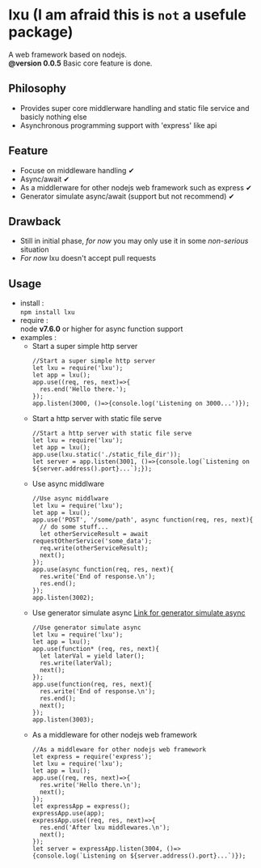 # lxu (I am afraid this is `not` a usefule package)

A web framework based on nodejs.<br>
**@version 0.0.5** Basic core feature is done.

## Philosophy
+ Provides super core middlerware handling and static file service and basicly nothing else
+ Asynchronous programming support with 'express' like api

## Feature
+ Focuse on middleware handling ✔
+ Async/await ✔
+ As a middlerware for other nodejs web framework such as express ✔
+ Generator simulate async/await (support but not recommend) ✔

## Drawback
+ Still in initial phase, *for now* you may only use it in some *non-serious* situation
+ *For now* lxu doesn't accept pull requests 

## Usage
+ install :<br>
  `npm install lxu`
+ require :<br>
  node **v7.6.0** or higher for async function support
+ examples :<br>
  - Start a super simple http server
    ~~~
    //Start a super simple http server
    let lxu = require('lxu');
    let app = lxu();
    app.use((req, res, next)=>{
      res.end('Hello there.');
    });
    app.listen(3000, ()=>{console.log('Listening on 3000...')});
    ~~~
  - Start a http server with static file serve
    ~~~
    //Start a http server with static file serve
    let lxu = require('lxu');
    let app = lxu();
    app.use(lxu.static('./static_file_dir'));
    let server = app.listen(3001, ()=>{console.log(`Listening on ${server.address().port}...`);});
    ~~~
  - Use async middlware
    ~~~
    //Use async middlware
    let lxu = require('lxu');
    let app = lxu();
    app.use('POST', '/some/path', async function(req, res, next){
      // do some stuff...
      let otherServiceResult = await requestOtherService('some_data');
      req.write(otherServiceResult);
      next();
    });
    app.use(async function(req, res, next){
      res.write('End of response.\n');
      res.end();
    });
    app.listen(3002);
    ~~~
  - Use generator simulate async [Link for generator simulate async](https://github.com/badeggg/blog/blob/master/BLOG%231%20Async%20your%20js%20code%20with%20generator%20function/article.md)
    ~~~
    //Use generator simulate async
    let lxu = require('lxu');
    let app = lxu();
    app.use(function* (req, res, next){
      let laterVal = yield later();
      res.write(laterVal);
      next();
    });
    app.use(function(req, res, next){
      res.write('End of response.\n');
      res.end();
      next();
    });
    app.listen(3003);
    ~~~
  - As a middleware for other nodejs web framework
    ~~~
    //As a middleware for other nodejs web framework
    let express = require('express');
    let lxu = require('lxu');
    let app = lxu();
    app.use((req, res, next)=>{
      res.write('Hello there.\n');
      next();
    });
    let expressApp = express();
    expressApp.use(app);
    expressApp.use((req, res, next)=>{
      res.end('After lxu middlewares.\n');
      next();
    });
    let server = expressApp.listen(3004, ()=>{console.log(`Listening on ${server.address().port}...`)});

    ~~~



